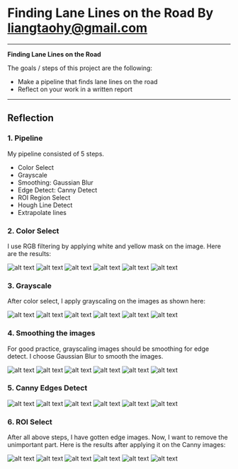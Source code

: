# **Finding Lane Lines on the Road By liangtaohy@gmail.com** 

---

**Finding Lane Lines on the Road**

The goals / steps of this project are the following:
* Make a pipeline that finds lane lines on the road
* Reflect on your work in a written report


[//]: # (Image References)

[image1]: ./examples/grayscale.jpg "Grayscale"
[image2]: ./test_images_output/blur_image_00.jpg "Smoothing: Gaussian Blur"
[image3]: ./test_images_output/blur_image_01.jpg "Smoothing: Gaussian Blur"
[image4]: ./test_images_output/blur_image_02.jpg "Smoothing: Gaussian Blur"
[image5]: ./test_images_output/blur_image_03.jpg "Smoothing: Gaussian Blur"
[image6]: ./test_images_output/blur_image_04.jpg "Smoothing: Gaussian Blur"
[image7]: ./test_images_output/blur_image_05.jpg "Smoothing: Gaussian Blur"
[image8]: ./test_images_output/edge_image_00.jpg "Canny Edges"
[image9]: ./test_images_output/edge_image_01.jpg "Canny Edges"
[image10]: ./test_images_output/edge_image_02.jpg "Canny Edges"
[image11]: ./test_images_output/edge_image_03.jpg "Canny Edges"
[image12]: ./test_images_output/edge_image_04.jpg "Canny Edges"
[image13]: ./test_images_output/edge_image_05.jpg "Canny Edges"
[image14]: ./test_images_output/grayscale_image_00.jpg "RGB2Gray"
[image15]: ./test_images_output/grayscale_image_01.jpg "RGB2Gray"
[image16]: ./test_images_output/grayscale_image_02.jpg "RGB2Gray"
[image17]: ./test_images_output/grayscale_image_03.jpg "RGB2Gray"
[image18]: ./test_images_output/grayscale_image_04.jpg "RGB2Gray"
[image19]: ./test_images_output/grayscale_image_05.jpg "RGB2Gray"
[image20]: ./test_images_output/roi_image_00.jpg "ROI Region"
[image21]: ./test_images_output/roi_image_01.jpg "ROI Region"
[image22]: ./test_images_output/roi_image_02.jpg "ROI Region"
[image23]: ./test_images_output/roi_image_03.jpg "ROI Region"
[image24]: ./test_images_output/roi_image_04.jpg "ROI Region"
[image25]: ./test_images_output/roi_image_05.jpg "ROI Region"
[image26]: ./test_images_output/white_yellow_image_00.jpg "Color Select"
[image27]: ./test_images_output/white_yellow_image_01.jpg "Color Select"
[image28]: ./test_images_output/white_yellow_image_02.jpg "Color Select"
[image29]: ./test_images_output/white_yellow_image_03.jpg "Color Select"
[image30]: ./test_images_output/white_yellow_image_04.jpg "Color Select"
[image31]: ./test_images_output/white_yellow_image_05.jpg "Color Select"

---

## Reflection

### 1. Pipeline

My pipeline consisted of 5 steps.

* Color Select
* Grayscale
* Smoothing: Gaussian Blur
* Edge Detect: Canny Detect
* ROI Region Select
* Hough Line Detect
* Extrapolate lines

### 2. Color Select

I use RGB filtering by applying white and yellow mask on the image. Here are the results:

![alt text][image26]
![alt text][image27]
![alt text][image28]
![alt text][image29]
![alt text][image30]
![alt text][image31]


### 3. Grayscale

After color select, I apply grayscaling on the images as shown here:

![alt text][image14]
![alt text][image15]
![alt text][image16]
![alt text][image17]
![alt text][image18]
![alt text][image19]

### 4. Smoothing the images

For good practice, grayscaling images should be smoothing for edge detect. I choose Gaussian Blur to smooth the images.

![alt text][image2]
![alt text][image3]
![alt text][image4]
![alt text][image5]
![alt text][image6]
![alt text][image7]


### 5. Canny Edges Detect

![alt text][image8]
![alt text][image9]
![alt text][image10]
![alt text][image11]
![alt text][image12]
![alt text][image13]

### 6. ROI Select

After all above steps, I have gotten edge images. Now, I want to remove the unimportant part. Here is the results after applying it on the Canny images:

![alt text][image20]
![alt text][image21]
![alt text][image22]
![alt text][image23]
![alt text][image24]
![alt text][image25]
